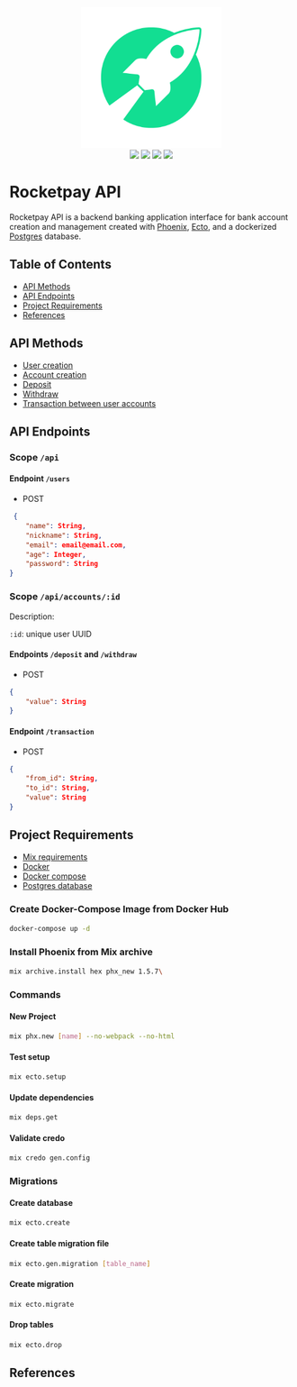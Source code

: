 <p align="center">
    <img src=".github/rocketpay.png" width="250px" />
    <br/>
    <img src="https://img.shields.io/github/languages/count/vcwild/rocketpay-api" />
    <img src="https://img.shields.io/coveralls/github/vcwild/rocketpay-api" />
    <img src="https://img.shields.io/github/license/vcwild/rocketpay-api" />
    <img src="https://img.shields.io/github/repo-size/vcwild/rocketpay-api" />
</p>

# Rocketpay API

Rocketpay API is a backend banking application interface for bank account creation and management created with [Phoenix](https://hexdocs.pm/phoenix/Mix.Tasks.Phx.New.html), [Ecto](https://hexdocs.pm/ecto/), and a dockerized [Postgres](https://www.postgresql.org/) database.

## Table of Contents

- [API Methods](#API-Methods)
- [API Endpoints](#API-Endpoints)
- [Project Requirements](#Project-Requirements)
- [References](#References)


## API Methods

- [User creation](#creation)
- [Account creation](#creation)
- [Deposit](#deposit)
- [Withdraw](#deposit)
- [Transaction between user accounts](#transaction)

## API Endpoints

### Scope `/api`

#### Endpoint `/users` <a name="creation" />

- POST

```json
 {
    "name": String,
    "nickname": String,
    "email": email@email.com,
    "age": Integer,
    "password": String
}
```

### Scope `/api/accounts/:id`

Description:

`:id`: unique user UUID

#### Endpoints `/deposit` and `/withdraw` <a name="deposit" />

- POST

```json
{
    "value": String
}
```

#### Endpoint `/transaction` <a name="transaction" />

- POST

```json
{
    "from_id": String,
    "to_id": String,
    "value": String
}
```

## Project Requirements

- [Mix requirements](./mix.exs)
- [Docker](https://www.docker.com/)
- [Docker compose](https://docs.docker.com/compose/)
- [Postgres database](https://hub.docker.com/_/postgres)

### Create Docker-Compose Image from Docker Hub

```sh
docker-compose up -d
```

### Install Phoenix from Mix archive

```sh
mix archive.install hex phx_new 1.5.7\
```

### Commands

#### New Project

```sh
mix phx.new [name] --no-webpack --no-html
```

#### Test setup

```sh
mix ecto.setup
```

#### Update dependencies

```sh
mix deps.get
```

#### Validate credo

```sh
mix credo gen.config
```

### Migrations

#### Create database

```sh
mix ecto.create
```

#### Create table migration file

```sh
mix ecto.gen.migration [table_name]
```

#### Create migration

```sh
mix ecto.migrate
```

#### Drop tables

```sh
mix ecto.drop
```

## References

